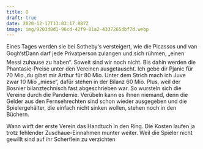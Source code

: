 ```yaml
---
title: O
draft: true
date: 2020-12-17T13:03:17.887Z
image: img/9203d8d1-96cd-42f9-81a2-4337265dbf7d.webp
---
```

Eines Tages werden sie bei Sotheby‘s versteigert, wie die Picassos und van Gogh‘s❗️Dann darf jede Privatperson zulangen und sich rühmen, „einen Messi zuhause zu haben“. Soweit sind wir noch nicht. Bis dahin werden die Phantasie-Preise unter den Vereinen ausgetauscht. Ich gebe dir Pjanic für 70 Mio.,du gibst mir Arthur für 80 Mio. Unter dem Strich mach ich Juve zwar 10 Mio „miese“, dafür stehen in der Bilanz  60 Mio. Plus, weil der Bosnier bilanztechnisch fast abgeschrieben war. So wursteln sich die Vereine durch die Pandemie. Verübeln kann es ihnen niemand, denn die Gelder aus den Fernsehrechten sind schon wieder ausgegeben  und die Spielergehälter, die einfach nicht sinken wollen, stehen noch in den Büchern.

Wann wirft der erste Verein das Handtuch in den Ring. Die Kosten laufen ja trotz fehlender Zuschaue-Einnahmen munter weiter. Weil die Spieler nicht gewillt sind auf ihr Scherflein zu verzichten